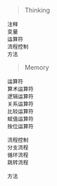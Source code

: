 > Thinking

```
注释
变量
运算符
流程控制
方法
```

> Memory

```
运算符
算术运算符
逻辑运算符
关系运算符
比较运算符
赋值运算符
按位运算符

流程控制
分支流程
循环流程
跳转流程

方法
```

